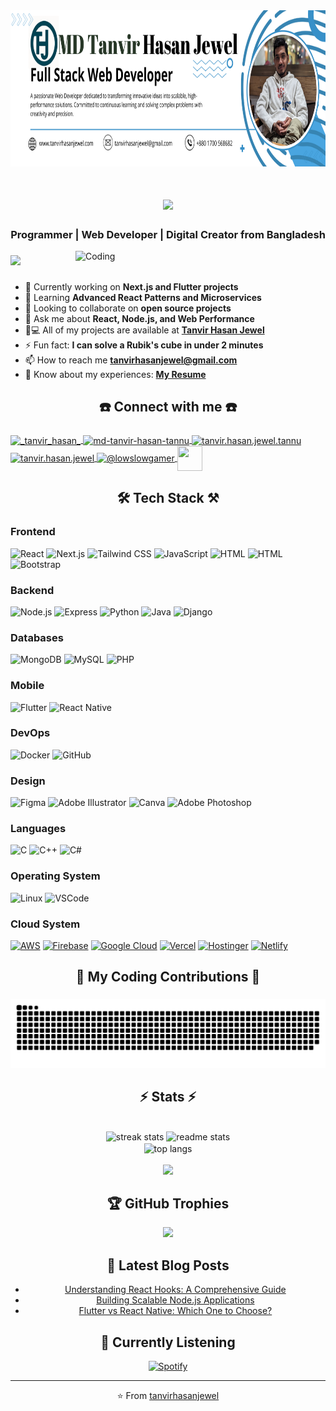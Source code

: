 <div align="center">
<img height="250" src="https://github.com/tanvirhasanjewel/tanvirhasanjewel/blob/main/MD%20Tanvir%20Hasan%20Jewel.png?raw=true" data-hpc="true" class="Box-sc-g0xbh4-0 fzFXnm"/>
</div>

###

<h1 align="center">
  <img src="https://readme-typing-svg.herokuapp.com/?font=Righteous&size=35&center=true&vCenter=true&width=500&height=70&duration=4000&lines=Hi+There!+👋;+I'm+MD+Tanvir+Hasan+Jewel;" />
</h1>

<h3 align="center">Programmer | Web Developer | Digital Creator from Bangladesh</h3>

<img align="right" alt="Coding" width="400" src="https://images.squarespace-cdn.com/content/v1/5769fc401b631bab1addb2ab/1541580611624-TE64QGKRJG8SWAIUS7NS/coding-freak.gif">

###

<div align="left">
  <img src="https://visitor-badge.laobi.icu/badge?page_id=tanvirhasanjewel.tanvirhasanjewel&"  />
</div>

###



###

<p align="left">

- 🔭 Currently working on **Next.js and Flutter projects**
- 🌱 Learning **Advanced React Patterns and Microservices**
- 👯 Looking to collaborate on **open source projects**
- 💬 Ask me about **React, Node.js, and Web Performance**
- 👨💻 All of my projects are available at **[Tanvir Hasan Jewel](https://tanvirhasanjewel.netlify.app/)**
- ⚡ Fun fact: **I can solve a Rubik's cube in under 2 minutes**
- 📫 How to reach me **[tanvirhasanjewel@gmail.com](tanvirhasanjewel@gmail.com)**
- 📄 Know about my experiences: **[My Resume](https://drive.google.com/file/d/1cfkqIbPws_pN61tytvAv4rsGKWO9M17N/view?usp=sharing)**

###

<h2 align="center">☎️ Connect with me ☎️</h2>

###

  <p align="left">

<a href="https://twitter.com/_tanvir_hasan_" target="blank">
<img align="center" src="https://raw.githubusercontent.com/rahuldkjain/github-profile-readme-generator/master/src/images/icons/Social/twitter.svg" alt="_tanvir_hasan_" height="40" width="40" />
</a>
<a href="https://linkedin.com/in/md-tanvir-hasan-tannu" target="blank">
<img align="center" src="https://raw.githubusercontent.com/rahuldkjain/github-profile-readme-generator/master/src/images/icons/Social/linked-in-alt.svg" alt="md-tanvir-hasan-tannu" height="40" width="40" />
</a>
<a href="https://fb.com/tanvir.hasan.jewel.tannu" target="blank">
<img align="center" src="https://raw.githubusercontent.com/rahuldkjain/github-profile-readme-generator/master/src/images/icons/Social/facebook.svg" alt="tanvir.hasan.jewel.tannu" height="40" width="40" />
</a>
<a href="https://instagram.com/tanvir.hasan.jewel" target="blank">
<img align="center" src="https://raw.githubusercontent.com/rahuldkjain/github-profile-readme-generator/master/src/images/icons/Social/instagram.svg" alt="tanvir.hasan.jewel" height="40" width="40" />
</a>
<a href="https://www.youtube.com/c/@lowslowgamer" target="blank">
<img align="center" src="https://raw.githubusercontent.com/rahuldkjain/github-profile-readme-generator/master/src/images/icons/Social/youtube.svg" alt="@lowslowgamer" height="40" width="40" />
</a>
<a href="https://wa.me/qr/VMRUGA3U3TOMD1" target="blank">
<img align="center" src="https://static.vecteezy.com/system/resources/previews/024/398/617/original/whatsapp-logo-icon-isolated-on-transparent-background-free-png.png" height="40" width="40" />
</a>

</p>

###

<h2 align="center">🛠 Tech Stack ⚒️</h2>

### Frontend
![React](https://img.shields.io/badge/-React-61DAFB?logo=react&logoColor=white&style=flat)
![Next.js](https://img.shields.io/badge/-Next.js-000000?logo=next.js&logoColor=white&style=flat)
![Tailwind CSS](https://img.shields.io/badge/-Tailwind_CSS-38B2AC?logo=tailwind-css&logoColor=white&style=flat)
![JavaScript](https://shields.io/badge/JavaScript-F7DF1E?logo=JavaScript&logoColor=000&style=flat-square)
![HTML](https://img.shields.io/badge/HTML-e34c26?style=flat&logo=html5&logoColor=white)
![HTML](https://img.shields.io/badge/HTML5-E34F26?style=flat&logo=html5&logoColor=white)
![Bootstrap](https://img.shields.io/badge/Bootstrap-7952B3?style=flat&logo=bootstrap&logoColor=white)

### Backend
![Node.js](https://img.shields.io/badge/-Node.js-339933?logo=node.js&logoColor=white&style=flat)
![Express](https://img.shields.io/badge/-Express-000000?logo=express&logoColor=white&style=flat)
![Python](https://img.shields.io/badge/-Python-3776AB?logo=python&logoColor=white&style=flat)
![Java](https://img.shields.io/badge/Java-ED8B00?style=flat&logo=openjdk&logoColor=white)
![Django ](https://img.shields.io/badge/Django-092E20?style=flat&logo=django&logoColor=white)

### Databases
![MongoDB](https://img.shields.io/badge/-MongoDB-47A248?logo=mongodb&logoColor=white&style=flat)
![MySQL](https://img.shields.io/badge/-MySQL-4479A1?logo=mysql&logoColor=white&style=flat)
![PHP](https://img.shields.io/badge/PHP-777BB4?logo=php&logoColor=white)

### Mobile
![Flutter](https://img.shields.io/badge/-Flutter-02569B?logo=flutter&logoColor=white&style=flat)
![React Native](https://img.shields.io/badge/-React_Native-61DAFB?logo=react&logoColor=white&style=flat)

### DevOps
![Docker](https://img.shields.io/badge/-Docker-2496ED?logo=docker&logoColor=white&style=flat)
![GitHub](https://img.shields.io/badge/GitHub-181717?style=flat&logo=github&logoColor=white)

### Design
![Figma](https://img.shields.io/badge/figma-%23F24E1E.svg?style=for-the-badge&logo=figma&logoColor=white)
![Adobe Illustrator](https://img.shields.io/badge/adobe%20illustrator-%23FF9A00.svg?style=for-the-badge&logo=adobe%20illustrator&logoColor=white)
![Canva](https://img.shields.io/badge/Canva-%2300C4CC.svg?style=for-the-badge&logo=Canva&logoColor=white)
![Adobe Photoshop](https://img.shields.io/badge/adobe%20photoshop-%2331A8FF.svg?style=for-the-badge&logo=adobe%20photoshop&logoColor=white)

### Languages
![C](https://img.shields.io/badge/c-%2300599C.svg?style=for-the-badge&logo=c&logoColor=white)
![C++](https://img.shields.io/badge/c++-%2300599C.svg?style=for-the-badge&logo=c%2B%2B&logoColor=white)
![C#](https://img.shields.io/badge/c%23-%23239120.svg?style=for-the-badge&logo=csharp&logoColor=white)

### Operating System
![Linux](https://img.shields.io/badge/Linux-FCC624?style=for-the-badge&logo=linux&logoColor=black)
![VSCode](https://img.shields.io/badge/Visual%20Studio%20Code-007ACC?logo=visualstudiocode&logoColor=fff&style=plastic)

### Cloud System
[![AWS](https://img.shields.io/badge/AWS-%23FF9900.svg?logo=amazon-web-services&logoColor=white)](#)
[![Firebase](https://img.shields.io/badge/Firebase-039BE5?logo=Firebase&logoColor=white)](#)
[![Google Cloud](https://img.shields.io/badge/Google%20Cloud-%234285F4.svg?logo=google-cloud&logoColor=white)](#)
[![Vercel](https://img.shields.io/badge/Vercel-%23000000.svg?logo=vercel&logoColor=white)](#)
[![Hostinger](https://img.shields.io/badge/Hostinger-673DE6?logo=hostinger&logoColor=fff)](#)
[![Netlify](https://img.shields.io/badge/Netlify-%23000000.svg?logo=netlify&logoColor=#00C7B7)](#)







###

  <p align="left"> 

</p>

###

<div align="center"> <h2>🐍 My Coding Contributions 🐍</h2>

###

<img src="https://raw.githubusercontent.com/Platane/snk/output/github-contribution-grid-snake.svg" alt="Snake animation" style="max-width: 100%;">

###

<h2 align="center">⚡ Stats ⚡</h2>
<br>

<div align=center>
  <img width=390 src="https://github-readme-streak-stats-salesp07.vercel.app/?user=tanvirhasanjewel&count_private=true&theme=react&border_radius=10" alt="streak stats"/>
  <img width=390 src="https://github-readme-stats-salesp07.vercel.app/api?username=tanvirhasanjewel&count_private=true&show_icons=true&theme=react&rank_icon=github&border_radius=10" alt="readme stats" />
  <br/>
  <img width=325 align="center" src="https://github-readme-stats-salesp07.vercel.app/api/top-langs/?username=tanvirhasanjewel&layout=compact&theme=react&border_radius=10&size_weight=0.5&count_weight=0.5&exclude_repo=github-readme-stats" alt="top langs" />
</div>

<br>

<div align="center">
  <img src="https://github-readme-activity-graph.vercel.app/graph?username=tanvirhasanjewel&theme=react-dark" />
</div>

### <h2 align="center"> 🏆 GitHub Trophies </h>

<div align="center">
  <img src="https://github-profile-trophy.vercel.app/?username=tanvirhasanjewel&theme=onedark&no-frame=true&row=1&column=7" />
</div>

### <h2 align="center"> 📝 Latest Blog Posts </h>

<!-- BLOG-POST-LIST:START -->
- [Understanding React Hooks: A Comprehensive Guide](https://tanvirhasanjewel.com/blog/react-hooks-guide)
- [Building Scalable Node.js Applications](https://tanvirhasanjewel.com/blog/scalable-nodejs)
- [Flutter vs React Native: Which One to Choose?](https://tanvirhasanjewel.com/blog/flutter-vs-react-native)
<!-- BLOG-POST-LIST:END -->

### <h2 align="center"> 🎵 Currently Listening </h>
[![Spotify](https://novatorem.vercel.app/api/spotify)](https://open.spotify.com/user/your-spotify-id)

---

⭐️ From [tanvirhasanjewel](https://github.com/tanvirhasanjewel)
